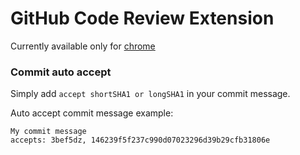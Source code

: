 # GitHub Code Review Extension

Currently available only for [chrome](chrome/README.md)

### Commit auto accept

Simply add `accept shortSHA1 or longSHA1` in your commit message. 

Auto accept commit message example:

```
My commit message
accepts: 3bef5dz, 146239f5f237c990d07023296d39b29cfb31806e
```


